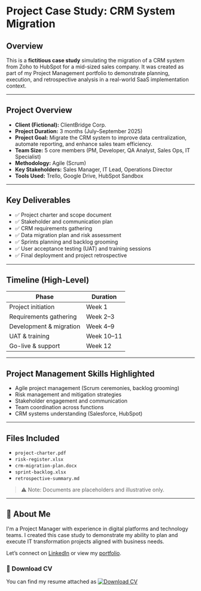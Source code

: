 # Project Case Study: CRM System Migration

## Overview

This is a **fictitious case study** simulating the migration of a CRM system from Zoho to HubSpot for a mid-sized sales company. It was created as part of my Project Management portfolio to demonstrate planning, execution, and retrospective analysis in a real-world SaaS implementation context.

---

## Project Overview

- **Client (Fictional):** ClientBridge Corp.
- **Project Duration:** 3 months (July–September 2025)
- **Project Goal:** Migrate the CRM system to improve data centralization, automate reporting, and enhance sales team efficiency.
- **Team Size:** 5 core members (PM, Developer, QA Analyst, Sales Ops, IT Specialist)
- **Methodology:** Agile (Scrum)
- **Key Stakeholders:** Sales Manager, IT Lead, Operations Director
- **Tools Used:** Trello, Google Drive, HubSpot Sandbox

---

## Key Deliverables

- ✅ Project charter and scope document  
- ✅ Stakeholder and communication plan  
- ✅ CRM requirements gathering  
- ✅ Data migration plan and risk assessment  
- ✅ Sprints planning and backlog grooming  
- ✅ User acceptance testing (UAT) and training sessions  
- ✅ Final deployment and project retrospective  

---

## Timeline (High-Level)

| Phase                     | Duration       |
|--------------------------|----------------|
| Project initiation       | Week 1         |
| Requirements gathering   | Week 2–3       |
| Development & migration  | Week 4–9       |
| UAT & training           | Week 10–11     |
| Go-live & support        | Week 12        |

---

## Project Management Skills Highlighted

- Agile project management (Scrum ceremonies, backlog grooming)
- Risk management and mitigation strategies
- Stakeholder engagement and communication
- Team coordination across functions
- CRM systems understanding (Salesforce, HubSpot)

---

## Files Included

- `project-charter.pdf`
- `risk-register.xlsx`
- `crm-migration-plan.docx`
- `sprint-backlog.xlsx`
- `retrospective-summary.md`

> ⚠️ Note: Documents are placeholders and illustrative only.

---

## 💼 About Me

I'm a Project Manager with experience in digital platforms and technology teams. I created this case study to demonstrate my ability to plan and execute IT transformation projects aligned with business needs.

Let’s connect on [LinkedIn](https://www.linkedin.com/in/silvinacarrerascholz) or view my [portfolio](https://github.com/scarrera03).

### 📄 Download CV
You can find my resume attached as 
[![Download CV](https://img.shields.io/badge/Download%20CV-PDF-blue?style=for-the-badge&logo=adobeacrobatreader)](./Silvina_Carrera_CV.pdf)


